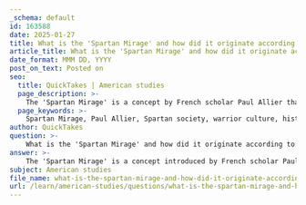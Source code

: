 ```yaml
---
_schema: default
id: 163588
date: 2025-01-27
title: What is the 'Spartan Mirage' and how did it originate according to French scholar Allier?
article_title: What is the 'Spartan Mirage' and how did it originate according to French scholar Allier?
date_format: MMM DD, YYYY
post_on_text: Posted on
seo:
  title: QuickTakes | American studies
  page_description: >-
    The 'Spartan Mirage' is a concept by French scholar Paul Allier that describes the idealized and distorted view of Sparta as a warrior society, influenced by self-promotion and external narratives. It highlights the complexities of studying Spartan culture and the challenges historians face due to skewed historical accounts.
  page_keywords: >-
    Spartan Mirage, Paul Allier, Spartan society, warrior culture, historical analysis, external narratives, propaganda, historian challenges, ancient Sparta, romanticized perception
author: QuickTakes
question: >-
    What is the 'Spartan Mirage' and how did it originate according to French scholar Allier?
answer: >-
    The 'Spartan Mirage' is a concept introduced by French scholar Paul Allier in the 1930s. It refers to the idealized and often romanticized perception of Sparta as a purely warrior society, which has been shaped by both the self-promotion of the Spartans themselves and the narratives created by external sources. This phenomenon leads to a distorted understanding of Spartan culture and society.\n\nAllier's analysis highlights the challenges historians face when studying Sparta, primarily because many of the historical accounts about Sparta were written by non-Spartans. These external narratives can skew the reality of Spartan life, creating a perception that may not accurately reflect the complexities of Spartan society. The Spartan Mirage underscores the importance of critically evaluating historical sources and recognizing the influence of propaganda and external viewpoints in shaping our understanding of ancient Sparta.\n\nIn summary, the Spartan Mirage illustrates how a combination of Spartan self-promotion and external interpretations has led to a romanticized view of Sparta, complicating the task of historians who seek to uncover the true nature of Spartan life and governance.
subject: American studies
file_name: what-is-the-spartan-mirage-and-how-did-it-originate-according-to-french-scholar-allier.md
url: /learn/american-studies/questions/what-is-the-spartan-mirage-and-how-did-it-originate-according-to-french-scholar-allier
---
```


&nbsp;
